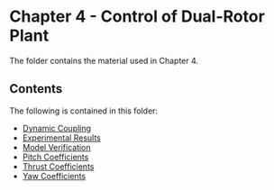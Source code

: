 # Chapter 4 - Control of Dual-Rotor Plant

The folder contains the material used in Chapter 4.

## Contents

The following is contained in this folder:

- [Dynamic Coupling](Dynamic%20Coupling/Dynamic%20Coupling.md)
- [Experimental Results](Experimental%20Results/Experimental%20Results.md)
- [Model Verification](Model%20Verification/Model%20Verification.md)
- [Pitch Coefficients](Pitch%20Coefficients/Pitch%20Coefficients.md)
- [Thrust Coefficients](Thrust%20Coefficients/Thrust%20Coefficients.md)
- [Yaw Coefficients](Yaw%20Coefficients/Yaw%20Coefficients.md)
